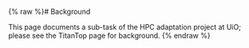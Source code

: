 {% raw %}# Background

This page documents a sub-task of the HPC adaptation project at UiO;
please see the TitanTop page for background.
<update date omitted for speed>{% endraw %}